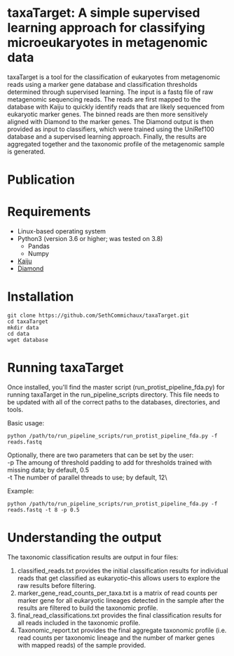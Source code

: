 # taxaTarget: A simple supervised learning approach for classifying microeukaryotes in metagenomic data
taxaTarget is a tool for the classification of eukaryotes from metagenomic reads using a marker gene database and classification thresholds determined through supervised learning. The input is a fastq file of raw metagenomic sequencing reads. The reads are first mapped to the database with Kaiju to quickly identify reads that are likely sequenced from eukaryotic marker genes. The binned reads are then more sensitively aligned with Diamond to the marker genes. The Diamond output is then provided as input to classifiers, which were trained using the UniRef100 database and a supervised learning approach. Finally, the results are aggregated together and the taxonomic profile of the metagenomic sample is generated.

# Publication

# Requirements
* Linux-based operating system
* Python3 (version 3.6 or higher; was tested on 3.8)
  * Pandas
  * Numpy
* [Kaiju](https://github.com/bioinformatics-centre/kaiju)
* [Diamond](https://github.com/bbuchfink/diamond)
 
# Installation
```
git clone https://github.com/SethCommichaux/taxaTarget.git
cd taxaTarget
mkdir data
cd data
wget database
```

# Running taxaTarget
Once installed, you'll find the master script (run_protist_pipeline_fda.py) for running taxaTarget in the run_pipeline_scripts directory. This file needs to be updated with all of the correct paths to the databases, directories, and tools.

Basic usage:
```
python /path/to/run_pipeline_scripts/run_protist_pipeline_fda.py -f reads.fastq
```

Optionally, there are two parameters that can be set by the user:\
  -p  The amoung of threshold padding to add for thresholds trained with missing data; by default, 0.5\
  -t  The number of parallel threads to use; by default, 12\

Example:
```
python /path/to/run_pipeline_scripts/run_protist_pipeline_fda.py -f reads.fastq -t 8 -p 0.5
```

# Understanding the output
The taxonomic classification results are output in four files:
1) classified_reads.txt provides the initial classification results for individual reads that get classified as eukaryotic–this allows users to explore the raw results before filtering.
2) marker_gene_read_counts_per_taxa.txt is a matrix of read counts per marker gene for all eukaryotic lineages detected in the sample after the results are filtered to build the taxonomic profile.
3) final_read_classifications.txt provides the final classification results for all reads included in the taxonomic profile.
4) Taxonomic_report.txt provides the final aggregate taxonomic profile (i.e. read counts per taxonomic lineage and the number of marker genes with mapped reads) of the sample provided.


